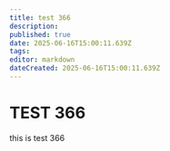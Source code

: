 ```yaml
---
title: test 366
description: 
published: true
date: 2025-06-16T15:00:11.639Z
tags: 
editor: markdown
dateCreated: 2025-06-16T15:00:11.639Z
---
```


# TEST 366
this is test 366
